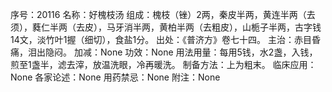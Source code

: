序号：20116
名称：好槐枝汤
组成：槐枝（锉）2两，秦皮半两，黄连半两（去须），蕤仁半两（去皮），马牙消半两，黄柏半两（去粗皮），山栀子半两，古字钱14文，淡竹叶1握（细切），食盐1分。
出处：《普济方》卷七十四。
主治：赤目昏痛，泪出隐闷。
加减：None
功效：None
用法用量：每用5钱，水2盏，入钱，煎至1盏半，滤去滓，放温洗眼，冷再暖洗。
制备方法：上为粗末。
临床应用：None
各家论述：None
用药禁忌：None
附注：None

